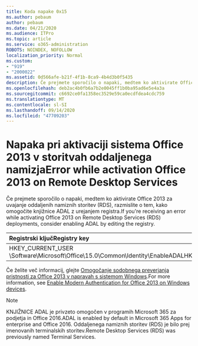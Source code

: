 ```yaml
---
title: Koda napake 0x15
ms.author: pebaum
author: pebaum
ms.date: 04/21/2020
ms.audience: ITPro
ms.topic: article
ms.service: o365-administration
ROBOTS: NOINDEX, NOFOLLOW
localization_priority: Normal
ms.custom:
- "919"
- "2000022"
ms.assetid: 0d566afe-b21f-4f1b-8ca9-4b4d3b0f5435
description: Če prejmete sporočilo o napaki, medtem ko aktivirate Office 2013 za uvajanje oddaljenih namiznih storitev (RDS), razmislite o tem, kako omogočite knjižnice ADAL z urejanjem registra.
ms.openlocfilehash: deb2ac4b0fb6a7b2e0045ff1b0ba95ad6e5e4a3a
ms.sourcegitcommit: c6692ce0fa1358ec3529e59ca0ecdfdea4cdc759
ms.translationtype: MT
ms.contentlocale: sl-SI
ms.lasthandoff: 09/14/2020
ms.locfileid: "47709203"
---
```

# <a name="error-while-activation-office-2013-on-remote-desktop-services"></a><span data-ttu-id="9ac71-103">Napaka pri aktivaciji sistema Office 2013 v storitvah oddaljenega namizja</span><span class="sxs-lookup"><span data-stu-id="9ac71-103">Error while activation Office 2013 on Remote Desktop Services</span></span>

<span data-ttu-id="9ac71-104">Če prejmete sporočilo o napaki, medtem ko aktivirate Office 2013 za uvajanje oddaljenih namiznih storitev (RDS), razmislite o tem, kako omogočite knjižnice ADAL z urejanjem registra.</span><span class="sxs-lookup"><span data-stu-id="9ac71-104">If you're receiving an error while activating Office 2013 on Remote Desktop Services (RDS) deployments, consider enabling ADAL by editing the registry.</span></span>
  
|<span data-ttu-id="9ac71-105">**Registrski ključ**</span><span class="sxs-lookup"><span data-stu-id="9ac71-105">**Registry key**</span></span>|<span data-ttu-id="9ac71-106">**Vnesite**</span><span class="sxs-lookup"><span data-stu-id="9ac71-106">**Type**</span></span>|<span data-ttu-id="9ac71-107">**Vrednost**</span><span class="sxs-lookup"><span data-stu-id="9ac71-107">**Value**</span></span>|
|:-----|:-----|:-----|
|<span data-ttu-id="9ac71-108">HKEY_CURRENT_USER \Software\Microsoft\Office\15.0\Common\Identity\EnableADAL</span><span class="sxs-lookup"><span data-stu-id="9ac71-108">HKEY_CURRENT_USER\Software\Microsoft\Office\15.0\Common\Identity\EnableADAL</span></span>  <br/> |<span data-ttu-id="9ac71-109">REG_DWORD</span><span class="sxs-lookup"><span data-stu-id="9ac71-109">REG_DWORD</span></span>  <br/> |<span data-ttu-id="9ac71-110">1</span><span class="sxs-lookup"><span data-stu-id="9ac71-110">1</span></span>  <br/> |

<span data-ttu-id="9ac71-111">Če želite več informacij, glejte [Omogočanje sodobnega preverjanja pristnosti za Office 2013 v napravah s sistemom Windows](https://docs.microsoft.com/microsoft-365/admin/security-and-compliance/enable-modern-authentication).</span><span class="sxs-lookup"><span data-stu-id="9ac71-111">For more information, see [Enable Modern Authentication for Office 2013 on Windows devices](https://docs.microsoft.com/microsoft-365/admin/security-and-compliance/enable-modern-authentication).</span></span>
  
> [!NOTE]
>  <span data-ttu-id="9ac71-112">KNJIŽNICE ADAL je privzeto omogočen v programih Microsoft 365 za podjetja in Office 2016.</span><span class="sxs-lookup"><span data-stu-id="9ac71-112">ADAL is enabled by default in Microsoft 365 Apps for enterprise and Office 2016.</span></span> <span data-ttu-id="9ac71-113">Oddaljenega namiznih storitev (RDS) je bilo prej imenovanih terminalskih storitev.</span><span class="sxs-lookup"><span data-stu-id="9ac71-113">Remote Desktop Services (RDS) was previously named Terminal Services.</span></span>
  